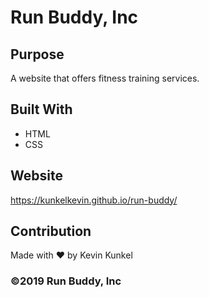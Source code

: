# Run Buddy, Inc

## Purpose
A website that offers fitness training services.

## Built With
* HTML
* CSS

## Website
https://kunkelkevin.github.io/run-buddy/

## Contribution
Made with ❤️ by Kevin Kunkel

### ©️2019 Run Buddy, Inc

